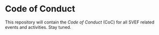 # Code of Conduct

This repository will contain the *Code of Conduct* (CoC) for all SVEF related events and activities. Stay tuned.

